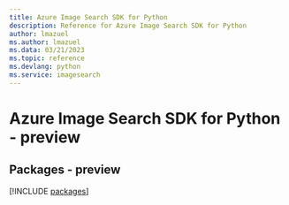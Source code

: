 ```yaml
---
title: Azure Image Search SDK for Python
description: Reference for Azure Image Search SDK for Python
author: lmazuel
ms.author: lmazuel
ms.data: 03/21/2023
ms.topic: reference
ms.devlang: python
ms.service: imagesearch
---
```

# Azure Image Search SDK for Python - preview
## Packages - preview
[!INCLUDE [packages](image-search-index.md)]